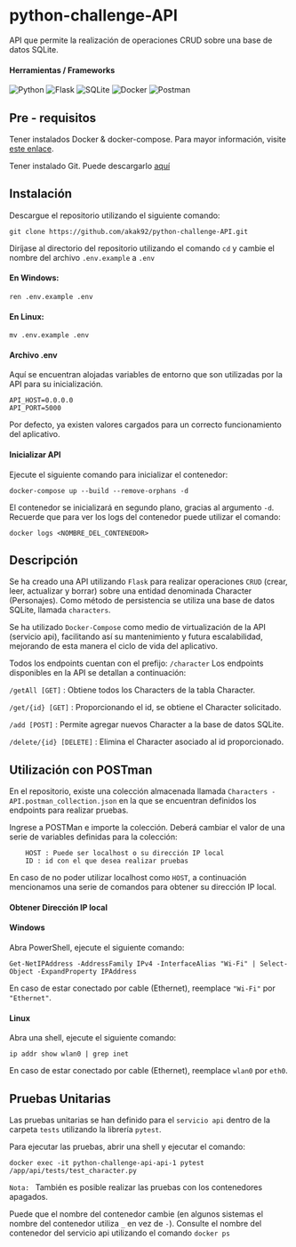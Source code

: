 # python-challenge-API

API que permite la realización de operaciones CRUD sobre una base de datos SQLite.

#### Herramientas / Frameworks

![Python](https://img.shields.io/badge/python-3670A0?style=for-the-badge&logo=python&logoColor=ffdd54)
![Flask](https://img.shields.io/badge/flask-%23000.svg?style=for-the-badge&logo=flask&logoColor=white)
![SQLite](https://img.shields.io/badge/sqlite-%2307405e.svg?style=for-the-badge&logo=sqlite&logoColor=white)
![Docker](https://img.shields.io/badge/docker-%230db7ed.svg?style=for-the-badge&logo=docker&logoColor=white)
![Postman](https://img.shields.io/badge/Postman-FF6C37?style=for-the-badge&logo=postman&logoColor=white)

## Pre - requisitos

Tener instalados Docker & docker-compose. Para mayor información, visite [este enlace](https://docs.docker.com/manuals/).

Tener instalado Git. Puede descargarlo [aquí](https://git-scm.com/downloads)

## Instalación

Descargue el repositorio utilizando el siguiente comando:
```
git clone https://github.com/akak92/python-challenge-API.git
```

Diríjase al directorio del repositorio utilizando el comando `cd` y cambie el nombre del archivo `.env.example` a `.env`

#### En Windows:
```
ren .env.example .env
```
#### En Linux:
```
mv .env.example .env
```

#### Archivo .env

Aquí se encuentran alojadas variables de entorno que son utilizadas por la API para su inicialización.
```
API_HOST=0.0.0.0
API_PORT=5000
```
Por defecto, ya existen valores cargados para un correcto funcionamiento del aplicativo.

#### Inicializar API

Ejecute el siguiente comando para inicializar el contenedor:
```
docker-compose up --build --remove-orphans -d
```
El contenedor se inicializará en segundo plano, gracias al argumento `-d`. 
Recuerde que para ver los logs del contenedor puede utilizar el comando:
```
docker logs <NOMBRE_DEL_CONTENEDOR>
```
## Descripción

Se ha creado una API utilizando `Flask` para realizar operaciones `CRUD` (crear, leer, actualizar y borrar) sobre una entidad denominada Character (Personajes). 
Como método de persistencia se utiliza una base de datos SQLite, llamada `characters`.

Se ha utilizado `Docker-Compose` como medio de virtualización de la API (servicio api), facilitando así su mantenimiento y futura escalabilidad, mejorando de esta manera el ciclo de vida del aplicativo.

Todos los endpoints cuentan con el prefijo: `/character`
Los endpoints disponibles en la API se detallan a continuación:

`/getAll [GET]` : Obtiene todos los Characters de la tabla Character.

`/get/{id} [GET]` : Proporcionando el id, se obtiene el Character solicitado.

`/add [POST]` : Permite agregar nuevos Character a la base de datos SQLite.

`/delete/{id} [DELETE]` : Elimina el Character asociado al id proporcionado.

## Utilización con POSTman

En el repositorio, existe una colección almacenada llamada `Characters - API.postman_collection.json` en la que se encuentran definidos los endpoints para realizar pruebas.

Ingrese a POSTMan e importe la colección. Deberá cambiar el valor de una serie de variables definidas para la colección:

```
    HOST : Puede ser localhost o su dirección IP local
    ID : id con el que desea realizar pruebas
```
En caso de no poder utilizar localhost como `HOST`, a continuación mencionamos una serie de comandos para obtener su dirección IP local.

#### Obtener Dirección IP local

#### Windows

Abra PowerShell, ejecute el siguiente comando:
```
Get-NetIPAddress -AddressFamily IPv4 -InterfaceAlias "Wi-Fi" | Select-Object -ExpandProperty IPAddress
```
En caso de estar conectado por cable (Ethernet), reemplace `"Wi-Fi"` por `"Ethernet"`.

#### Linux

Abra una shell, ejecute el siguiente comando:
```
ip addr show wlan0 | grep inet
```
En caso de estar conectado por cable (Ethernet), reemplace `wlan0` por `eth0`.

## Pruebas Unitarias

Las pruebas unitarias se han definido para el `servicio api` dentro de la carpeta `tests` utilizando la librería `pytest`.

Para ejecutar las pruebas, abrir una shell y ejecutar el comando:
```
docker exec -it python-challenge-api-api-1 pytest /app/api/tests/test_character.py
```
`Nota: ` También es posible realizar las pruebas con los contenedores apagados.

Puede que el nombre del contenedor cambie (en algunos sistemas el nombre del contenedor utiliza `_` en vez de `-`). 
Consulte el nombre del contenedor del servicio api utilizando el comando `docker ps`